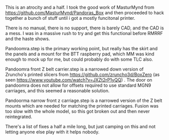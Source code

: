 This is an atrocity and a half.  I took the good work of MasturMynd from https://github.com/MasturMynd/Pandoras_Box and then proceeded to hack together a bunch of stuff until i got a mostly funcitonal printer.

There is no manual, there is no support, there is barely CAD, and the CAD is a mess.  I was in a massive rush to try and get this functional before RMRRF and the haste shows.

Pandoomra.step is the primary working point, but really has the skirt and the panels and a mount for the BTT raspberry pad, which MM was kind enough to mock up for me, but could probably do with some TLC also.

Pandoomra front Z belt carrier.step is a narrowed down version of Zruncho's printed slicers from https://github.com/zruncho3d/BoxZero (as seen https://www.youtube.com/watch?v=JXZt2rP1yQQ)  .  The door on pandoomra does not allow for offsets required to use standard MGN9 carriages, and this seemed a reasonable solution.

Pandoorma narrow front z carriage.step is a narrowed version of the Z belt mounts which are needed for matching the printed carriages.  Fusion was too slow with the whole model, so this got broken out and then never reintegrated.


There's a list of fixes a half a mile long, but just camping on this and not letting anyone else play with it helps nobody.

